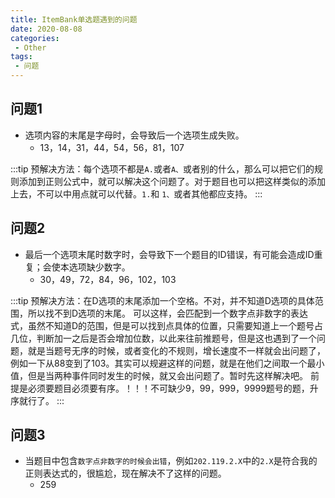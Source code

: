 ```yaml
---
title: ItemBank单选题遇到的问题
date: 2020-08-08
categories:
 - Other
tags:
 - 问题
---
```


## 问题1

+ 选项内容的末尾是字母时，会导致后一个选项生成失败。
  + 13，14，31，44，54，56，81，107

:::tip
预解决方法：每个选项不都是`A.`或者`A、`或者别的什么，那么可以把它们的规则添加到正则公式中，就可以解决这个问题了。对于题目也可以把这样类似的添加上去，不可以中用点就可以代替。`1.`和
`1、`或者其他都应支持。
:::

## 问题2

+ 最后一个选项末尾时数字时，会导致下一个题目的ID错误，有可能会造成ID重复；会使本选项缺少数字。
  + 30，49，72，84，96，102，103

:::tip
预解决方法：在D选项的末尾添加一个空格。不对，并不知道D选项的具体范围，所以找不到D选项的末尾。
可以这样，会匹配到一个数字点非数字的表达式，虽然不知道D的范围，但是可以找到点具体的位置，只需要知道上一个题号占几位，判断加一之后是否会增加位数，以此来往前推题号，但是这也遇到了一个问题，就是当题号无序的时候，或者变化的不规则，增长速度不一样就会出问题了，例如一下从88变到了103。其实可以规避这样的问题，就是在他们之间取一个最小值，但是当两种事件同时发生的时候，就又会出问题了。暂时先这样解决吧。
前提是必须要题目必须要有序。！！！不可缺少9，99，999，9999题号的题，升序就行了。
:::

## 问题3

+ 当题目中包含`数字点非数字的时候会出错`，例如`202.119.2.X`中的`2.X`是符合我的正则表达式的，很尴尬，现在解决不了这样的问题。
  + 259